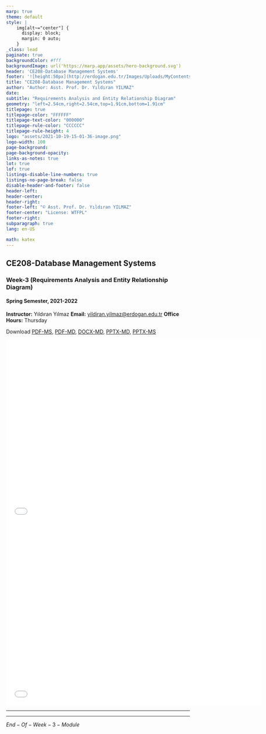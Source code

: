 ```yaml
---
marp: true
theme: default
style: |
    img[alt~="center"] {
      display: block;
      margin: 0 auto;
    }
_class: lead
paginate: true
backgroundColor: #fff
backgroundImage: url('https://marp.app/assets/hero-background.svg')
header: 'CE208-Database Management Systems'
footer: '![height:50px](http://erdogan.edu.tr/Images/Uploads/MyContents/L_379-20170718142719217230.jpg) RTEU CE208 Week-3'
title: "CE208-Database Management Systems"
author: "Author: Asst. Prof. Dr. Yıldıran YILMAZ"
date:
subtitle: "Requirements Analysis and Entity Relationship Diagram"
geometry: "left=2.54cm,right=2.54cm,top=1.91cm,bottom=1.91cm"
titlepage: true
titlepage-color: "FFFFFF"
titlepage-text-color: "000000"
titlepage-rule-color: "CCCCCC"
titlepage-rule-height: 4
logo: "assets/2021-10-19-15-01-36-image.png"
logo-width: 100 
page-background:
page-background-opacity:
links-as-notes: true
lot: true
lof: true
listings-disable-line-numbers: true
listings-no-page-break: false
disable-header-and-footer: false
header-left:
header-center:
header-right:
footer-left: "© Asst. Prof. Dr. Yıldıran YILMAZ"
footer-center: "License: WTFPL"
footer-right:
subparagraph: true
lang: en-US 

math: katex
---
```


<!-- _backgroundColor: aquq -->

<!-- _color: orange -->

<!-- paginate: false -->

## CE208-Database Management Systems

### Week-3 (Requirements Analysis and Entity Relationship Diagram)

#### Spring Semester, 2021-2022

**Instructor:**  Yıldıran Yılmaz
**Email:** yildiran.yilmaz@erdogan.edu.tr
**Office Hours:**  Thursday

Download [PDF-MS](../files/week-3.pdf), [PDF-MD](week-3.en.md_slide.pdf), [DOCX-MD](week-3.en.md_word.docx), [PPTX-MD](week-3.en.md_slide.pptx), [PPTX-MS](../files/week-3.pptx)

<iframe width=700, height=500 frameBorder=0 src="../files/week-3.pdf"></iframe>
<iframe width=700, height=500 frameBorder=0 src="../week-3.en.md_slide.html"></iframe>

---

<!-- paginate: true -->


---

$End-Of-Week-3-Module$
